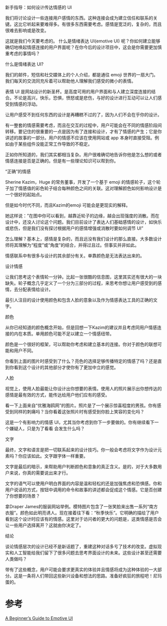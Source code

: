 新手指导：如何设计传达情感的 UI

我们将讨论设计一些连接用户感情的东西。这种连接会成为建立信任和联系的关键。这比它听起来要难得多。有很多东西需要考虑。感情是宽泛的，复杂的，而且很难去影响或是改变。

这就是我们今天要考虑的。 什么是情绪表达 UI(emotive UI) 呢？你如何建立能够确切地唤起情感连接的用户界面呢？在你今后的设计项目中，这会是你需要更加慎重考虑的事情吗？

什么是情绪表达 UI?

我们的邮件，短信和社交媒体上的个人介绍，都是通往 emoji 世界的一扇大门。我们每天的交流同充斥着可以帮助他人理解我们感受的微小的表情。

表情 UI 是网站设计的新圣杯。是高度可用的用户界面和与人建立深度连接的结合。不论是高兴，快乐，恐惧，愤怒或是悲伤，与好的设计进行互动可以让人们感受到情感的浮动。

让用户感受不到任何东西的设计是再糟糕不过的了，因为人们不会在乎你的设计。

有一整套的情感需要考虑，而且在交互的过程中，用户可能会在不同的情感阶段间转移。要记住的很重要的一点是因为有了连接和设计，才有了情感的产生；它是你讲述的故事的一部分。用户的情感不应该在使用网站或 app 本身时直接受阻。例如由于某些组件没能正常工作导致的不稳定。

正如你所知道的，我们其实都相当复杂。用户很难确切地告诉你他是怎么想的或者情感连接是否是正确的。但是有一些理论知识可以帮到你。

“正确”的情感

Sherine Kazim，Huge 的常务董事，开发了一个基于 emoji 的情感轮子，这个轮子加了情感值的彩色轮子结合每种颜色之间的关联。这对理解颜色如何影响设计是一个很好的起始点。

但是如今时代不同，而且Kazim的emoji 可能会是更现实的解释。

她这样说：”在图中你可以看到，越靠近轮子的边缘，越会出现强度的消散。而在设计中，还没人讨论这个问题。我们目前设计了表达人们基础感情的设计，如快乐或悲伤，但是我们没有探讨根据用户的感情增强或消散时要如何调节 UI”

怎么理解？基本上，感情是复杂的，而且远没有我们设计的那么直接。大多数设计师将其理解为“程度”或“角度”的结合，并得过且过。但事实并非如此。

情感联系中有很多与设计的其余部分有关。单靠颜色是无法表达出来的。

设计情感

让我们思考这个表情轮一分钟。比起一张很酷的信息图，这里其实还有很大的一块缺失。轮子概念几乎定义了一个分为三部分的过程，来思考你想让用户感受到的感情，去分配表情给设计。

最引人注目的设计使用颜色和包含人脸的意象以及作为情感表达工具的正确的文字。

颜色

从你已经知道的颜色概念开始，但是回想一下Kazim的建议并且考虑同用户情感连接的内在本质。单用颜色可能不足以建立一个情感纽带。

颜色是一个很好的框架，可以帮助你考虑和建立基本的连接。你对于颜色的联想可能和用户不同。

你看到上面的图片时感受到了什么？亮色的选择足够传播特定的情感了吗？还是直到你看到这个设计的其他部分才使你有了更加中立的感觉。

人脸

视觉上，使用人脸最能让你设计出你想要的表情。使用人的照片展示出你想传达的感情是最有效的方式，能传达给用户他们应有的感受。

看一下上面来自“优雅海鸥网”的图片。照片是了一个展示惊喜程度的男孩。你有感受到同样的刺痛吗？当你看着这张照片时有感受到你脸上笑容的变化吗？

这是一个有影响力的情感 UI，尤其当你考虑到你下一步要做的。你有继续看下一个嫌疑人，只是为了看看
会发生什么吗？

文字

最终，文字和语言是把一切联系起来的设计技巧。你一般会考虑将文字作为设计元素吗？你应该如此。文字跟字体一样重要。

文字是最后的暗示，来帮助用户判断颜色和意象的真正含义。是的，对于大多数用户来说，你真的需要说出来才行。

文字的语气可以使用户明白界面的内容是温和轻松的还是加强焦虑和恐惧感。你和用户说话的方式，按钮中调用的命令和故事的讲述都会促成这个情感。它是否创建了你想要的场景？

拿Draper James的服装网站举例。模特图片包含了一张笑脸来出售一系列“南方衣服”。颜色如此明亮诱人。现在接着往下看：“秋季快乐”。它明确的描绘了用户看到这个设计时应该有的情感。这里对于访问者的更大的问题是，这类情感是否会让一些用户选择离开？这就由你决定了。

结论

谈论情感层次的设计已经不是新话题了，重建这种对话多亏了技术的改变。虚拟现实和人工智能给我们留下了很多问题去思考界面设计的未来。这些设计甚至还需要人类做吗？

带有了这些概念，用户可能会要求更真实的体验并且情感将成为这种体验的一大部分。这是一条将人们带回这些新兴设备和想法的思路。准备好疯狂的旅程吧！尼玛蛋的。

# 参考

[A Beginner’s Guide to Emotive UI](https://designshack.net/articles/graphics/beginners-guide-to-emotive-ui/)
